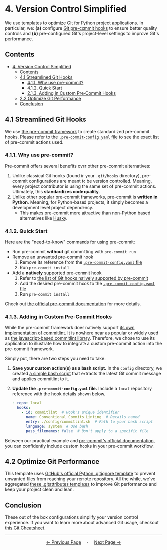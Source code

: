 # 4. Version Control Simplified

We use templates to optimize Git for Python project applications. In particular, we: **(a)** configure [Git pre-commit hooks](https://git-scm.com/book/en/v2/Customizing-Git-Git-Hooks) to ensure better quality controls and **(b)** pre-configured Git's project-level settings to improve Git's performance.

## Contents

- [4. Version Control Simplified](#4-version-control-simplified)
  - [Contents](#contents)
  - [4.1 Streamlined Git Hooks](#41-streamlined-git-hooks)
    - [4.1.1. Why use pre-commit?](#411-why-use-pre-commit)
    - [4.1.2. Quick Start](#412-quick-start)
    - [2.1.3. Adding in Custom Pre-Commit Hooks](#213-adding-in-custom-pre-commit-hooks)
  - [2.2 Optimize Git Performance](#22-optimize-git-performance)
  - [Conclusion](#conclusion)


## 4.1 Streamlined Git Hooks

We use [the pre-commit framework](https://pre-commit.com) to create standardized pre-commit hooks. Please refer to the [`.pre-commit-config.yaml` file](.pre-commit-config.yaml) to see the exact list of pre-commit actions used.

### 4.1.1. Why use pre-commit?

Pre-commit offers several benefits over other pre-commit alternatives:

1. Unlike classical Git hooks (found in your `.git/hooks` directory), pre-commit configurations are meant to be version controlled. Meaning, every project contributor is using the same set of pre-commit actions. Ultimately, this **standardizes code quality**.
2. Unlike other popular pre-commit frameworks, pre-commit is **written in Python**. Meaning, for Python-based projects, it simply becomes a development level project dependency.
   * This makes pre-commit more attractive than non-Python based alternatives like [Husky](https://typicode.github.io/husky/).

### 4.1.2. Quick Start

Here are the "need-to-know" commands for using pre-commit:

* Run pre-commit **without** git committing with `pre-commit run`
* Remove an unwanted pre-commit hook
   1. Remove its reference from the [`.pre-commit-config.yaml` file](.pre-commit-config.yaml)
   2. Run `pre-commit install`
* Add a **natively** supported pre-commit hook
   1. Refer to [the list of Git hooks natively supported by pre-commit](https://pre-commit.com/hooks.html)
   2. Add the desired pre-commit hook to the [`.pre-commit-config.yaml` file](.pre-commit-config.yaml)
   3. Run `pre-commit install`

Check out [the official pre-commit documentation](https://pre-commit.com/#usage) for more details.

### 4.1.3. Adding in Custom Pre-Commit Hooks

While the pre-commit framework does natively support [its own implementation of commitlint](https://github.com/alessandrojcm/commitlint-pre-commit-hook). It is nowhere near as popular or widely used as [the javascript-based commitlint library](https://commitlint.js.org/#/). Therefore, we chose to use its application to illustrate how to integrate a custom pre-commit action into the pre-commit framework.

Simply put, there are two steps you need to take:

1. **Save your custom action(s) as a bash script.** In the `config` directory, we created [a simple bash script](../config/commitlint.sh) that extracts the latest Git commit message and applies commitlint to it.
2. **Update the `.pre-commit-config.yaml` file.** Include a `local` repository reference with the hook details shown below.

    ```yaml
    - repo: local
      hooks:
        - id: commitlint  # Hook's unique identifier
          name: Conventional Commits Linting  # Details named
          entry: ./config/commitlint.sh  # Path to your bash script
          language: system  # Use bash
          pass_filenames: false  # Don't apply to a specific file
    ```

Between our practical example and [pre-commit's official documentation](https://pre-commit.com/#new-hooks), you can confidently include custom hooks in your pre-commit workflow.

## 4.2 Optimize Git Performance

This template uses [GitHub's official Python .gitignore template](https://github.com/github/gitignore/blob/main/Python.gitignore) to prevent unwanted files from reaching your remote repository. All the while, we've aggregated [these .gitattributes templates](https://github.com/gitattributes/gitattributes) to improve Git performance and keep your project clean and lean.

## Conclusion

These out of the box configurations simplify your version control experience. If you want to learn more about advanced Git usage, checkout [this Git Cheatsheet](https://github.com/bellanich/git-cheatsheet).


<!-- End of page buttons -->
---

<div align="center">

  <p align="center">
    <a href="3_python_env_definition.md" style="text-align: left; margin-right: auto;"> ← Previous Page</a>
    &nbsp;&nbsp;&nbsp;
    ·
    &nbsp;&nbsp;&nbsp;
    <a href="5_github_streamlined.md" style="text-align: right;">Next Page → </a>
  </p>
</div>
